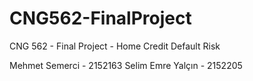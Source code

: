 # CNG562-FinalProject
CNG 562 - Final Project - Home Credit Default Risk

Mehmet Semerci - 2152163
Selim Emre Yalçın - 2152205
